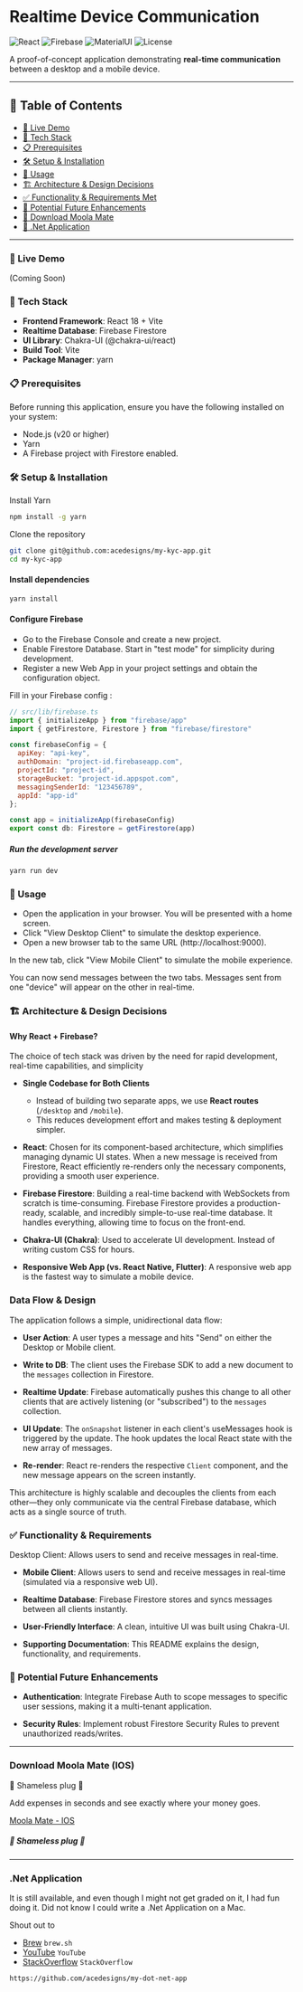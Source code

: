# Realtime Device Communication

![React](https://img.shields.io/badge/React-18-blue?logo=react)
![Firebase](https://img.shields.io/badge/Firebase-Firestore-orange?logo=firebase)
![MaterialUI](https://img.shields.io/badge/Material--UI-5-blue?logo=mui)
![License](https://img.shields.io/badge/License-MIT-green)

A proof-of-concept application demonstrating **real-time communication** between a desktop and a mobile device.


---

## 📑 Table of Contents
- [🚀 Live Demo](#-live-demo)
- [🧰 Tech Stack](#-tech-stack)
- [📋 Prerequisites](#-prerequisites)
- [🛠️ Setup & Installation](#️-setup--installation)
- [🧭 Usage](#-usage)
- [🏗️ Architecture & Design Decisions](#️-architecture--design-decisions)
- [✅ Functionality & Requirements Met](#-functionality--requirements-met)
- [🔮 Potential Future Enhancements](#-potential-future-enhancements)
- [🔌 Download Moola Mate](#-download-moola-mate-ios)
- [🔌 .Net Application](#-download-moola-mate-ios)

---


### 🚀 Live Demo
(Coming Soon)


### 🧰 Tech Stack
- **Frontend Framework**: React 18 + Vite
- **Realtime Database**: Firebase Firestore
- **UI Library**: Chakra-UI (@chakra-ui/react)
- **Build Tool**: Vite
- **Package Manager**: yarn

### 📋 Prerequisites
Before running this application, ensure you have the following installed on your system:

- Node.js (v20 or higher)
- Yarn
- A Firebase project with Firestore enabled.

### 🛠️ Setup & Installation
Install Yarn
```bash
npm install -g yarn
```

Clone the repository

```bash
git clone git@github.com:acedesigns/my-kyc-app.git
cd my-kyc-app
```

#### Install dependencies

```bash
yarn install
```

#### Configure Firebase

- Go to the Firebase Console and create a new project.
- Enable Firestore Database. Start in "test mode" for simplicity during development.
- Register a new Web App in your project settings and obtain the configuration object.


Fill in your Firebase config :

```javascript
// src/lib/firebase.ts
import { initializeApp } from "firebase/app"
import { getFirestore, Firestore } from "firebase/firestore"

const firebaseConfig = {
  apiKey: "api-key",
  authDomain: "project-id.firebaseapp.com",
  projectId: "project-id",
  storageBucket: "project-id.appspot.com",
  messagingSenderId: "123456789",
  appId: "app-id"
};

const app = initializeApp(firebaseConfig)
export const db: Firestore = getFirestore(app)
```

##### Run the development server

```bash
yarn run dev
```

### 🧭 Usage

- Open the application in your browser. You will be presented with a home screen.
- Click "View Desktop Client" to simulate the desktop experience.
- Open a new browser tab to the same URL (http://localhost:9000).

In the new tab, click "View Mobile Client" to simulate the mobile experience.

You can now send messages between the two tabs. Messages sent from one "device" will appear on the other in real-time.

### 🏗️ Architecture & Design Decisions
#### Why React + Firebase?
The choice of tech stack was driven by the need for rapid development, real-time capabilities, and simplicity

- **Single Codebase for Both Clients**
    - Instead of building two separate apps, we use **React routes** (`/desktop` and `/mobile`).
    - This reduces development effort and makes testing & deployment simpler.

- **React**: Chosen for its component-based architecture, which simplifies managing dynamic UI states. When a new message is received from Firestore, React efficiently re-renders only the necessary components, providing a smooth user experience.

- **Firebase Firestore**: Building a real-time backend with WebSockets from scratch is time-consuming. Firebase Firestore provides a production-ready, scalable, and incredibly simple-to-use real-time database. It handles everything, allowing time to focus on the front-end.

- **Chakra-UI (Chakra)**: Used to accelerate UI development. Instead of writing custom CSS for hours.

- **Responsive Web App (vs. React Native, Flutter)**: A responsive web app is the fastest way to simulate a mobile device.

### Data Flow & Design
The application follows a simple, unidirectional data flow:

- **User Action**: A user types a message and hits "Send" on either the Desktop or Mobile client.

- **Write to DB**: The client uses the Firebase SDK to add a new document to the `messages` collection in Firestore.

- **Realtime Update**: Firebase automatically pushes this change to all other clients that are actively listening (or "subscribed") to the `messages` collection.

- **UI Update**: The `onSnapshot` listener in each client's useMessages hook is triggered by the update. The hook updates the local React state with the new array of messages.

- **Re-render**: React re-renders the respective `Client` component, and the new message appears on the screen instantly.

This architecture is highly scalable and decouples the clients from each other—they only communicate via the central Firebase database, which acts as a single source of truth.


### ✅ Functionality & Requirements
Desktop Client: Allows users to send and receive messages in real-time.

- **Mobile Client**: Allows users to send and receive messages in real-time (simulated via a responsive web UI).

- **Realtime Database**: Firebase Firestore stores and syncs messages between all clients instantly.

- **User-Friendly Interface**: A clean, intuitive UI was built using Chakra-UI.

- **Supporting Documentation**: This README explains the design, functionality, and requirements.

### 🔮 Potential Future Enhancements
- **Authentication**: Integrate Firebase Auth to scope messages to specific user sessions, making it a multi-tenant application.

- **Security Rules**: Implement robust Firestore Security Rules to prevent unauthorized reads/writes.

---


### Download Moola Mate (IOS)

🔌 Shameless plug 🔌

Add expenses in seconds and see exactly where your money goes.

[Moola Mate - IOS ](https://bit.ly/4lLE48A)

##### 🔌 Shameless plug 🔌
---

### .Net Application

It is still available, and even though I might not get graded on it, I had fun doing it.
Did not know I could write a .Net Application on a Mac.

Shout out to 
- [Brew](https://brew.sh/) `brew.sh`
- [YouTube](https://www.youtube.com) `YouTube`
- [StackOverflow](https://stackoverflow.com) `StackOverflow`

```
https://github.com/acedesigns/my-dot-net-app
```